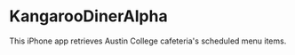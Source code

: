 KangarooDinerAlpha
==================

This iPhone app retrieves Austin College cafeteria's scheduled menu items.
